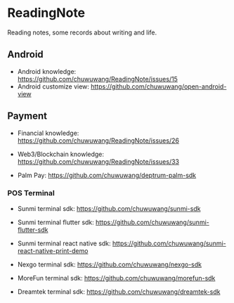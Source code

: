 # ReadingNote

Reading notes, some records about writing and life.

## Android
- Android knowledge: https://github.com/chuwuwang/ReadingNote/issues/15
- Android customize view: https://github.com/chuwuwang/open-android-view

## Payment
- Financial knowledge: https://github.com/chuwuwang/ReadingNote/issues/26
- Web3/Blockchain knowledge: https://github.com/chuwuwang/ReadingNote/issues/33

- Palm Pay: https://github.com/chuwuwang/deptrum-palm-sdk

### POS Terminal
- Sunmi terminal sdk: https://github.com/chuwuwang/sunmi-sdk
- Sunmi terminal flutter sdk: https://github.com/chuwuwang/sunmi-flutter-sdk
- Sunmi terminal react native sdk: https://github.com/chuwuwang/sunmi-react-native-print-demo

- Nexgo terminal sdk: https://github.com/chuwuwang/nexgo-sdk

- MoreFun terminal sdk: https://github.com/chuwuwang/morefun-sdk

- Dreamtek terminal sdk: https://github.com/chuwuwang/dreamtek-sdk

